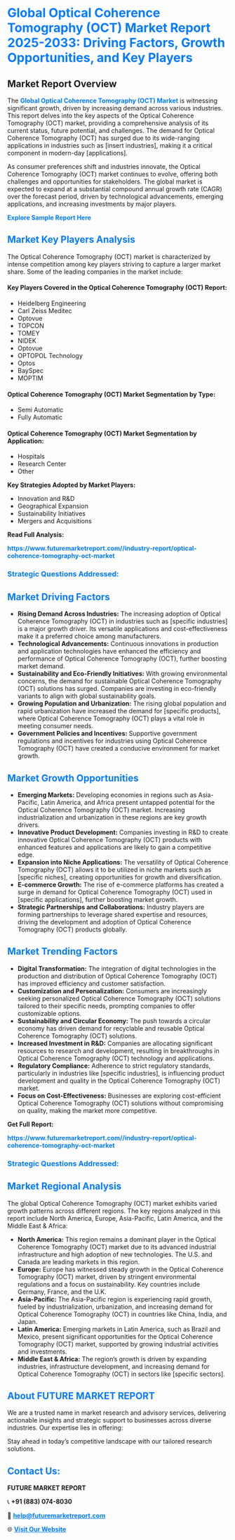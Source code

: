 <h1 style="color: #007BFF;">Global Optical Coherence Tomography (OCT) Market Report 2025-2033: Driving Factors, Growth Opportunities, and Key Players</h1>

<section id="overview">
<h2>Market Report Overview</h2>
<p>The <a href="https://www.futuremarketreport.com//industry-report/optical-coherence-tomography-oct-market" style="color: #007BFF; text-decoration: none;"><strong>Global Optical Coherence Tomography (OCT) Market</strong></a> is witnessing significant growth, driven by increasing demand across various industries. This report delves into the key aspects of the Optical Coherence Tomography (OCT) market, providing a comprehensive analysis of its current status, future potential, and challenges. The demand for Optical Coherence Tomography (OCT) has surged due to its wide-ranging applications in industries such as [insert industries], making it a critical component in modern-day [applications].</p>
<p>As consumer preferences shift and industries innovate, the Optical Coherence Tomography (OCT) market continues to evolve, offering both challenges and opportunities for stakeholders. The global market is expected to expand at a substantial compound annual growth rate (CAGR) over the forecast period, driven by technological advancements, emerging applications, and increasing investments by major players.</p>
</section>

<section id="overview">
<p><a href="https://www.futuremarketreport.com//request-sample/reportId=85418" style="color: #007BFF; text-decoration: none;"><strong>Explore Sample Report Here</strong></a></p>
</section>

<section id="key-players">
<h2 style="color: #007BFF;">Market Key Players Analysis</h2>
<p>The Optical Coherence Tomography (OCT) market is characterized by intense competition among key players striving to capture a larger market share. Some of the leading companies in the market include:</p>
<h4>Key Players Covered in the Optical Coherence Tomography (OCT) Report:</h4>
<ul><li>Heidelberg Engineering</li><li>Carl Zeiss Meditec</li><li>Optovue</li><li>TOPCON</li><li>TOMEY</li><li>NIDEK</li><li>Optovue</li><li>OPTOPOL Technology</li><li>Optos</li><li>BaySpec</li><li>MOPTIM</li></ul>
<h4>Optical Coherence Tomography (OCT) Market Segmentation by Type:</h4>
<ul><li>Semi Automatic</li><li>Fully Automatic</li></ul>

<h4>Optical Coherence Tomography (OCT) Market Segmentation by Application:</h4>
<ul><li>Hospitals</li><li>Research Center</li><li>Other</li></ul>
<p><strong>Key Strategies Adopted by Market Players:</strong></p>
<ul>
<li>Innovation and R&D</li>
<li>Geographical Expansion</li>
<li>Sustainability Initiatives</li>
<li>Mergers and Acquisitions</li>
</ul>
</section>

<section>
<p><strong>Read Full Analysis: </strong></p><a href="https://www.futuremarketreport.com//industry-report/optical-coherence-tomography-oct-market" style="color: #007BFF; text-decoration: none;"><strong>https://www.futuremarketreport.com//industry-report/optical-coherence-tomography-oct-market</strong></a>
<h3 style="color: #007BFF;">Strategic Questions Addressed:</h3>
</section>

<section id="driving-factors">
<h2 style="color: #007BFF;">Market Driving Factors</h2>
<ul>
<li><strong>Rising Demand Across Industries:</strong> The increasing adoption of Optical Coherence Tomography (OCT) in industries such as [specific industries] is a major growth driver. Its versatile applications and cost-effectiveness make it a preferred choice among manufacturers.</li>
<li><strong>Technological Advancements:</strong> Continuous innovations in production and application technologies have enhanced the efficiency and performance of Optical Coherence Tomography (OCT), further boosting market demand.</li>
<li><strong>Sustainability and Eco-Friendly Initiatives:</strong> With growing environmental concerns, the demand for sustainable Optical Coherence Tomography (OCT) solutions has surged. Companies are investing in eco-friendly variants to align with global sustainability goals.</li>
<li><strong>Growing Population and Urbanization:</strong> The rising global population and rapid urbanization have increased the demand for [specific products], where Optical Coherence Tomography (OCT) plays a vital role in meeting consumer needs.</li>
<li><strong>Government Policies and Incentives:</strong> Supportive government regulations and incentives for industries using Optical Coherence Tomography (OCT) have created a conducive environment for market growth.</li>
</ul>
</section>

<section id="growth-opportunities">
<h2 style="color: #007BFF;">Market Growth Opportunities</h2>
<ul>
<li><strong>Emerging Markets:</strong> Developing economies in regions such as Asia-Pacific, Latin America, and Africa present untapped potential for the Optical Coherence Tomography (OCT) market. Increasing industrialization and urbanization in these regions are key growth drivers.</li>
<li><strong>Innovative Product Development:</strong> Companies investing in R&D to create innovative Optical Coherence Tomography (OCT) products with enhanced features and applications are likely to gain a competitive edge.</li>
<li><strong>Expansion into Niche Applications:</strong> The versatility of Optical Coherence Tomography (OCT) allows it to be utilized in niche markets such as [specific niches], creating opportunities for growth and diversification.</li>
<li><strong>E-commerce Growth:</strong> The rise of e-commerce platforms has created a surge in demand for Optical Coherence Tomography (OCT) used in [specific applications], further boosting market growth.</li>
<li><strong>Strategic Partnerships and Collaborations:</strong> Industry players are forming partnerships to leverage shared expertise and resources, driving the development and adoption of Optical Coherence Tomography (OCT) products globally.</li>
</ul>
</section>

<section id="trending-factors">
<h2 style="color: #007BFF;">Market Trending Factors</h2>
<ul>
<li><strong>Digital Transformation:</strong> The integration of digital technologies in the production and distribution of Optical Coherence Tomography (OCT) has improved efficiency and customer satisfaction.</li>
<li><strong>Customization and Personalization:</strong> Consumers are increasingly seeking personalized Optical Coherence Tomography (OCT) solutions tailored to their specific needs, prompting companies to offer customizable options.</li>
<li><strong>Sustainability and Circular Economy:</strong> The push towards a circular economy has driven demand for recyclable and reusable Optical Coherence Tomography (OCT) solutions.</li>
<li><strong>Increased Investment in R&D:</strong> Companies are allocating significant resources to research and development, resulting in breakthroughs in Optical Coherence Tomography (OCT) technology and applications.</li>
<li><strong>Regulatory Compliance:</strong> Adherence to strict regulatory standards, particularly in industries like [specific industries], is influencing product development and quality in the Optical Coherence Tomography (OCT) market.</li>
<li><strong>Focus on Cost-Effectiveness:</strong> Businesses are exploring cost-efficient Optical Coherence Tomography (OCT) solutions without compromising on quality, making the market more competitive.</li>
</ul>
</section>

<section>
<p><strong>Get Full Report: </strong></p><a href="https://www.futuremarketreport.com//industry-report/optical-coherence-tomography-oct-market" style="color: #007BFF; text-decoration: none;"><strong>https://www.futuremarketreport.com//industry-report/optical-coherence-tomography-oct-market</strong></a>
<h3 style="color: #007BFF;">Strategic Questions Addressed:</h3>
</section>


<section id="regional-analysis">
<h2 style="color: #007BFF;">Market Regional Analysis</h2>
<p>The global Optical Coherence Tomography (OCT) market exhibits varied growth patterns across different regions. The key regions analyzed in this report include North America, Europe, Asia-Pacific, Latin America, and the Middle East & Africa:</p>
<ul>
<li><strong>North America:</strong> This region remains a dominant player in the Optical Coherence Tomography (OCT) market due to its advanced industrial infrastructure and high adoption of new technologies. The U.S. and Canada are leading markets in this region.</li>
<li><strong>Europe:</strong> Europe has witnessed steady growth in the Optical Coherence Tomography (OCT) market, driven by stringent environmental regulations and a focus on sustainability. Key countries include Germany, France, and the U.K.</li>
<li><strong>Asia-Pacific:</strong> The Asia-Pacific region is experiencing rapid growth, fueled by industrialization, urbanization, and increasing demand for Optical Coherence Tomography (OCT) in countries like China, India, and Japan.</li>
<li><strong>Latin America:</strong> Emerging markets in Latin America, such as Brazil and Mexico, present significant opportunities for the Optical Coherence Tomography (OCT) market, supported by growing industrial activities and investments.</li>
<li><strong>Middle East & Africa:</strong> The region’s growth is driven by expanding industries, infrastructure development, and increasing demand for Optical Coherence Tomography (OCT) in sectors like [specific sectors].</li>
</ul>
</section>

<footer>
<h2 style="color: #007BFF;">About FUTURE MARKET REPORT</h2>
<p>We are a trusted name in market research and advisory services, delivering actionable insights and strategic support to businesses across diverse industries. Our expertise lies in offering:</p>

<p>Stay ahead in today’s competitive landscape with our tailored research solutions.</p>

<h2 style="color: #007BFF;">Contact Us:</h2>
<p><strong>FUTURE MARKET REPORT</strong></p>
<p>📞 <strong>+91 (883) 074-8030</strong></p>
<p>📧 <strong><a href="mailto:help@futuremarketreport.com" style="color: #007BFF;">help@futuremarketreport.com</a></strong></p>
<p>🌐 <strong><a href="https://www.futuremarketreport.com/" style="color: #007BFF;">Visit Our Website</a></strong></p>
</footer>